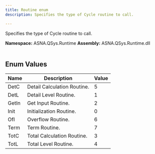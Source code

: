 ```yaml
---
title: Routine enum
description: Specifies the type of Cycle routine to call.

---
```


Specifies the type of Cycle routine to call.

**Namespace:** ASNA.QSys.Runtime
**Assembly:** ASNA.QSys.Runtime.dll
<br>
<br>

## Enum Values

| Name | Description | Value
| --- | --- | --- 
| DetC | Detail Calculation Routine. | 5 |
| DetL | Detail Level Routine. | 1 |
| GetIn | Get Input Routine. | 2 |
| Init | Initialization  Routine. | 0 |
| Ofl | Overflow Routine. | 6 |
| Term | Term Routine. | 7 |
| TotC | Total Calculation Routine. | 3 |
| TotL | Total Level Routine. | 4 |
